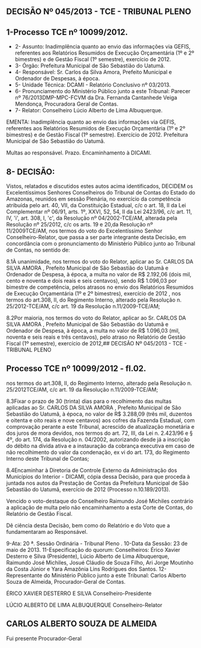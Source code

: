 
## DECISÃO Nº 045/2013 - TCE - TRIBUNAL PLENO

## 1-Processo TCE nº 10099/2012.

- 2- Assunto: Inadimplência quanto ao envio das informações via GEFIS, referentes aos Relatórios Resumidos de Execução Orçamentária (1º e 2º bimestres) e de Gestão Fiscal (1º semestre), exercício de 2012.
- 3- Órgão: Prefeitura Municipal de São Sebastião do Uatumã.
- 4- Responsável: Sr. Carlos da Silva Amora, Prefeito Municipal e Ordenador de Despesas, à época.
- 5- Unidade Técnica: DCAMI - Relatório Conclusivo nº 03/2013.
- 6- Pronunciamento do Ministério Público junto a este Tribunal: Parecer nº 76/2013DMP-MPC-FCVM da Dra. Fernanda Cantanhede Veiga Mendonça, Procuradora Geral de Contas.
- 7- Relator: Conselheiro Lúcio Alberto de Lima Albuquerque.

EMENTA: Inadimplência quanto ao envio das informações  via GEFIS, referentes aos  Relatórios Resumidos de Execução Orçamentária (1º e 2º bimestres) e de Gestão Fiscal (1º semestre). Exercício de  2012.  Prefeitura  Municipal  de  São  Sebastião  do Uatumã.

Multas  ao  responsável. Prazo. Encaminhamento  à DICAMI.

## 8- DECISÃO:

Vistos, relatados e discutidos estes autos acima identificados, DECIDEM  os Excelentíssimos Senhores Conselheiros do Tribunal de Contas do Estado do Amazonas, reunidos em sessão Plenária, no exercício da competência atribuída pelo art. 40, VII, da Constituição Estadual, c/c o art. 18, II da Lei Complementar nº 06/91, arts. 1º, XXVI, 52, 54, II da Lei 2423/96, c/c art. 11, IV, 'i', art. 308, I, 'c', da Resolução nº 04/2002-TCE/AM, alterada  pela  Resolução  nº  25/2012,  c/c  os  arts.  19  e  20,da  Resolução  nº  11/2009TCE/AM, nos termos do voto do Excelentíssimo Senhor Conselheiro-Relator, que passa a ser parte integrante desta Decisão, em concordância com o pronunciamento do Ministério Público junto ao Tribunal de Contas, no sentido de:

8.1À unanimidade, nos termos do voto do Relator, aplicar ao Sr. CARLOS DA  SILVA  AMORA ,  Prefeito  Municipal  de  São  Sebastião  do  Uatumã  e  Ordenador  de Despesa, à época, a multa no valor de R$ 2.192,06 (dois mil, cento e noventa e dois reais e seis centavos), sendo R$ 1.096,03 por bimestre de competência, pelos atrasos no  envio  dos  Relatórios  Resumidos  de  Execução  Orçamentária  (1º  e  2º  bimestres), exercício  de  2012 , nos  termos  do  art.308,  II,  do  Regimento  Interno,  alterado  pela Resolução n. 25/2012-TCE/AM, c/c art. 19 da Resolução n.11/2009-TCE/AM;

8.2Por maioria, nos termos do voto do Relator, aplicar ao Sr. CARLOS DA SILVA  AMORA , Prefeito  Municipal  de  São  Sebastião  do  Uatumã  e  Ordenador  de Despesa, à época, a multa no valor  de R$ 1.096,03 (mil, noventa e seis reais e três centavos), pelo atraso no Relatório de Gestão Fiscal (1º semestre), exercício de 2012,## DECISÃO Nº 045/2013 - TCE - TRIBUNAL PLENO

## Processo TCE nº 10099/2012 - fl.02.

nos  termos  do  art.308,  II,  do  Regimento  Interno,  alterado  pela  Resolução  n.  25/2012TCE/AM, c/c art. 19 da Resolução n.11/2009-TCE/AM;

8.3Fixar o prazo de 30 (trinta) dias para o recolhimento das multas aplicadas ao Sr. CARLOS DA SILVA AMORA , Prefeito Municipal de São Sebastião do Uatumã, à época,  no  valor  de R$  3.288,09  (três  mil,  duzentos  e  oitenta  e  oito  reais  e  nove centavos) aos cofres da Fazenda Estadual, com comprovação perante a este Tribunal, acrescido de atualização monetária e dos juros de mora devidos, nos termos do art. 72, III, da Lei n. 2.423/96 e § 4º, do art. 174, da Resolução n. 04/2002, autorizando desde já a inscrição do débito na dívida ativa e a instauração da cobrança executiva em caso de não recolhimento  do  valor  da  condenação,  ex  vi  do  art.  173,  do  Regimento  Interno  deste Tribunal de Contas;

8.4Encaminhar  à  Diretoria  de  Controle  Externo  da Administração  dos Municípios do Interior  - DICAMI, cópia dessa Decisão, para que proceda à juntada nos autos  da  Prestação  de  Contas  da  Prefeitura  Municipal  de  São  Sebastião  do  Uatumã, exercício de 2012 (Processo n.10.189/2013).

Vencido o voto-destaque do Conselheiro Raimundo José Michiles contrário a aplicação de multa pelo não  encaminhamento a esta Corte de Contas, do Relatório  de Gestão Fiscal.

Dê  ciência  desta  Decisão,  bem  como  do  Relatório  e  do Voto  que  a fundamentaram ao Responsável.

9-Ata: 20 ª. Sessão Ordinária - Tribunal Pleno . 10-Data da Sessão: 23 de maio de 2013. 11-Especificação do quorum: Conselheiros: Érico Xavier Desterro e Silva (Presidente), Lúcio Alberto  de Lima Albuquerque,  Raimundo  José  Michiles, Josué Cláudio de Souza Filho, Ari  Jorge Moutinho da Costa Júnior e Yara Amazônia Lins Rodrigues dos Santos. 12-Representante do Ministério Público junto a este Tribunal: Carlos Alberto Souza de Almeida, Procurador-Geral de Contas.

ÉRICO XAVIER DESTERRO E SILVA Conselheiro-Presidente

LÚCIO ALBERTO DE LIMA ALBUQUERQUE Conselheiro-Relator

## CARLOS ALBERTO SOUZA DE ALMEIDA

Fui presente Procurador-Geral